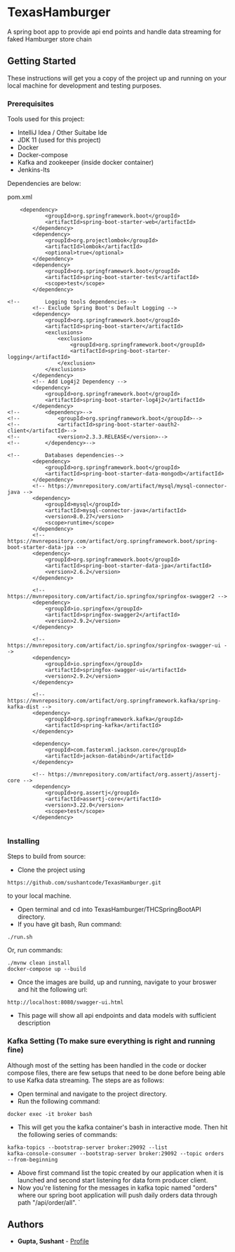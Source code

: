 # TexasHamburger
A spring boot app to provide api end points and handle data streaming for faked Hamburger store chain


## Getting Started

These instructions will get you a copy of the project up and running on your local machine for development and testing purposes.

### Prerequisites

Tools used for this project:

- IntelliJ Idea / Other Suitabe Ide
- JDK 11 (used for this project)
- Docker
- Docker-compose
- Kafka and zookeeper (inside docker container)
- Jenkins-lts

Dependencies are below:

pom.xml
```
    <dependency>
			<groupId>org.springframework.boot</groupId>
			<artifactId>spring-boot-starter-web</artifactId>
		</dependency>
		<dependency>
			<groupId>org.projectlombok</groupId>
			<artifactId>lombok</artifactId>
			<optional>true</optional>
		</dependency>
		<dependency>
			<groupId>org.springframework.boot</groupId>
			<artifactId>spring-boot-starter-test</artifactId>
			<scope>test</scope>
		</dependency>

<!--		Logging tools dependencies-->
		<!-- Exclude Spring Boot's Default Logging -->
		<dependency>
			<groupId>org.springframework.boot</groupId>
			<artifactId>spring-boot-starter</artifactId>
			<exclusions>
				<exclusion>
					<groupId>org.springframework.boot</groupId>
					<artifactId>spring-boot-starter-logging</artifactId>
				</exclusion>
			</exclusions>
		</dependency>
		<!-- Add Log4j2 Dependency -->
		<dependency>
			<groupId>org.springframework.boot</groupId>
			<artifactId>spring-boot-starter-log4j2</artifactId>
		</dependency>
<!--		<dependency>-->
<!--			<groupId>org.springframework.boot</groupId>-->
<!--			<artifactId>spring-boot-starter-oauth2-client</artifactId>-->
<!--			<version>2.3.3.RELEASE</version>-->
<!--		</dependency>-->

<!--		Databases dependencies-->
		<dependency>
			<groupId>org.springframework.boot</groupId>
			<artifactId>spring-boot-starter-data-mongodb</artifactId>
		</dependency>
		<!-- https://mvnrepository.com/artifact/mysql/mysql-connector-java -->
		<dependency>
			<groupId>mysql</groupId>
			<artifactId>mysql-connector-java</artifactId>
			<version>8.0.27</version>
			<scope>runtime</scope>
		</dependency>
		<!-- https://mvnrepository.com/artifact/org.springframework.boot/spring-boot-starter-data-jpa -->
		<dependency>
			<groupId>org.springframework.boot</groupId>
			<artifactId>spring-boot-starter-data-jpa</artifactId>
			<version>2.6.2</version>
		</dependency>

		<!-- https://mvnrepository.com/artifact/io.springfox/springfox-swagger2 -->
		<dependency>
			<groupId>io.springfox</groupId>
			<artifactId>springfox-swagger2</artifactId>
			<version>2.9.2</version>
		</dependency>

		<!-- https://mvnrepository.com/artifact/io.springfox/springfox-swagger-ui -->
		<dependency>
			<groupId>io.springfox</groupId>
			<artifactId>springfox-swagger-ui</artifactId>
			<version>2.9.2</version>
		</dependency>

		<!-- https://mvnrepository.com/artifact/org.springframework.kafka/spring-kafka-dist -->
		<dependency>
			<groupId>org.springframework.kafka</groupId>
			<artifactId>spring-kafka</artifactId>
		</dependency>

		<dependency>
			<groupId>com.fasterxml.jackson.core</groupId>
			<artifactId>jackson-databind</artifactId>
		</dependency>

		<!-- https://mvnrepository.com/artifact/org.assertj/assertj-core -->
		<dependency>
			<groupId>org.assertj</groupId>
			<artifactId>assertj-core</artifactId>
			<version>3.22.0</version>
			<scope>test</scope>
		</dependency>
    
```


### Installing

Steps to build from source:
- Clone the project using
```
https://github.com/sushantcode/TexasHamburger.git 
```
to your local machine.
- Open terminal and cd into TexasHamburger/THCSpringBootAPI directory.
- If you have git bash, Run command:
```
./run.sh
```
Or, run commands:
```
./mvnw clean install
docker-compose up --build
```
- Once the images are build, up and running, navigate to your broswer and hit the following url:
```
http://localhost:8080/swagger-ui.html
```
- This page will show all api endpoints and data models with sufficient description



### Kafka Setting (To make sure everything is right and running fine)
Although most of the setting has been handled in the code or docker compose files, there are few setups that need to be done before being able to use Kafka data streaming. The steps are as follows:
- Open terminal and navigate to the project directory.
- Run the following command:
```
docker exec -it broker bash
```
- This will get you the kafka container's bash in interactive mode. Then hit the following series of commands:
```
kafka-topics --bootstrap-server broker:29092 --list
kafka-console-consumer --bootstrap-server broker:29092 --topic orders --from-beginning
```
- Above first command list the topic created by our application when it is launched and second start listening for data form producer client.
- Now you're listening for the messages in kafka topic named "orders" where our spring boot application will push daily orders data through path "/api/order/all".
`


## Authors

* **Gupta, Sushant** - [Profile](https://github.com/sushantcode)

